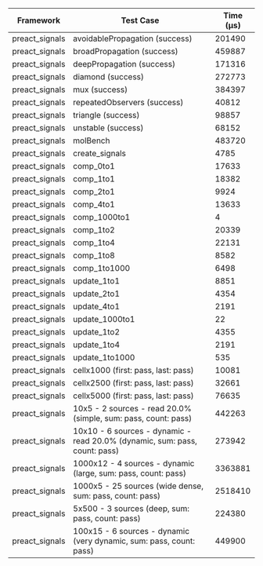 | Framework | Test Case | Time (μs) |
| --- | --- | --- |
| preact_signals | avoidablePropagation (success) | 201490 |
| preact_signals | broadPropagation (success) | 459887 |
| preact_signals | deepPropagation (success) | 171316 |
| preact_signals | diamond (success) | 272773 |
| preact_signals | mux (success) | 384397 |
| preact_signals | repeatedObservers (success) | 40812 |
| preact_signals | triangle (success) | 98857 |
| preact_signals | unstable (success) | 68152 |
| preact_signals | molBench | 483720 |
| preact_signals | create_signals | 4785 |
| preact_signals | comp_0to1 | 17633 |
| preact_signals | comp_1to1 | 18382 |
| preact_signals | comp_2to1 | 9924 |
| preact_signals | comp_4to1 | 13633 |
| preact_signals | comp_1000to1 | 4 |
| preact_signals | comp_1to2 | 20339 |
| preact_signals | comp_1to4 | 22131 |
| preact_signals | comp_1to8 | 8582 |
| preact_signals | comp_1to1000 | 6498 |
| preact_signals | update_1to1 | 8851 |
| preact_signals | update_2to1 | 4354 |
| preact_signals | update_4to1 | 2191 |
| preact_signals | update_1000to1 | 22 |
| preact_signals | update_1to2 | 4355 |
| preact_signals | update_1to4 | 2191 |
| preact_signals | update_1to1000 | 535 |
| preact_signals | cellx1000 (first: pass, last: pass) | 10081 |
| preact_signals | cellx2500 (first: pass, last: pass) | 32661 |
| preact_signals | cellx5000 (first: pass, last: pass) | 76635 |
| preact_signals | 10x5 - 2 sources - read 20.0% (simple, sum: pass, count: pass) | 442263 |
| preact_signals | 10x10 - 6 sources - dynamic - read 20.0% (dynamic, sum: pass, count: pass) | 273942 |
| preact_signals | 1000x12 - 4 sources - dynamic (large, sum: pass, count: pass) | 3363881 |
| preact_signals | 1000x5 - 25 sources (wide dense, sum: pass, count: pass) | 2518410 |
| preact_signals | 5x500 - 3 sources (deep, sum: pass, count: pass) | 224380 |
| preact_signals | 100x15 - 6 sources - dynamic (very dynamic, sum: pass, count: pass) | 449900 |
